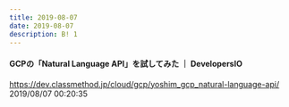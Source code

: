 ```yaml
---
title: 2019-08-07
date: 2019-08-07
description: B! 1
---
```


#### GCPの「Natural Language API」を試してみた ｜ DevelopersIO
https://dev.classmethod.jp/cloud/gcp/yoshim_gcp_natural-language-api/<br>
2019/08/07 00:20:35<br>


